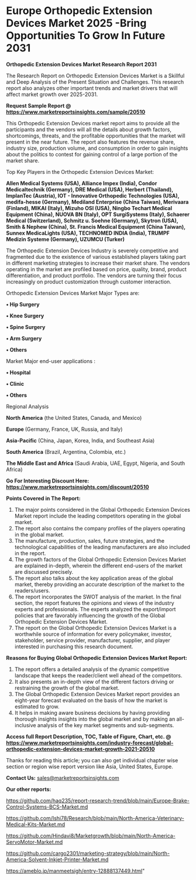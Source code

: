 # Europe Orthopedic Extension Devices Market 2025 -Bring Opportunities To Grow In Future 2031

<strong>Orthopedic Extension Devices Market Research Report 2031</strong>

The Research Report on Orthopedic Extension Devices Market is a Skillful and Deep Analysis of the Present Situation and Challenges. This research report also analyzes other important trends and market drivers that will affect market growth over 2025-2031.

<strong>Request Sample Report @ <a href=https://www.marketreportsinsights.com/sample/20510>https://www.marketreportsinsights.com/sample/20510</a></strong>

This Orthopedic Extension Devices market report aims to provide all the participants and the vendors will all the details about growth factors, shortcomings, threats, and the profitable opportunities that the market will present in the near future. The report also features the revenue share, industry size, production volume, and consumption in order to gain insights about the politics to contest for gaining control of a large portion of the market share.

Top Key Players in the Orthopedic Extension Devices Market:

<strong>Allen Medical Systems (USA), Alliance Impex (India), Condor Medicaltechnik (Germany), DRE Medical (USA), Herbert (Thailand), ImplanTec (Austria), IOT - Innovative Orthopedic Technologies (USA), medifa-hesse (Germany), Mediland Enterprise (China Taiwan), Merivaara (Finland), MIKAI (Italy), Mizuho OSI (USA), Ningbo Techart Medical Equipment (China), NUOVA BN (Italy), OPT SurgiSystems (Italy), Schaerer Medical (Switzerland), Schmitz u. Soehne (Germany), Skytron (USA), Smith & Nephew (China), St. Francis Medical Equipment (China Taiwan), Sunnex MedicaLights (USA), TECHNOMED INDIA (India), TRUMPF Medizin Systeme (Germany), UZUMCU (Turker)</strong>

The Orthopedic Extension Devices Industry is severely competitive and fragmented due to the existence of various established players taking part in different marketing strategies to increase their market share. The vendors operating in the market are profiled based on price, quality, brand, product differentiation, and product portfolio. The vendors are turning their focus increasingly on product customization through customer interaction.

Orthopedic Extension Devices Market Major Types are:

<strong>• Hip Surgery

• Knee Surgery

• Spine Surgery

• Arm Surgery

• Others</strong>

Market Major end-user applications :

<strong>• Hospital

• Clinic

• Others</strong>

Regional Analysis

</u><strong><b>North America</b></strong> (the United States, Canada, and Mexico)

<strong><b>Europe </b></strong>(Germany, France, UK, Russia, and Italy)

<strong><b>Asia-Pacific</b></strong> (China, Japan, Korea, India, and Southeast Asia)

<strong><b>South America</b></strong> (Brazil, Argentina, Colombia, etc.)

<strong><b>The Middle East and Africa</b></strong> (Saudi Arabia, UAE, Egypt, Nigeria, and South Africa)

<strong>Go For Interesting Discount Here: <a href=https://www.marketreportsinsights.com/discount/20510>https://www.marketreportsinsights.com/discount/20510</a></strong>

<strong>Points Covered in The Report:</strong>
<ol>
  <li>The major points considered in the Global Orthopedic Extension Devices Market report include the leading competitors operating in the global market.</li>
  <li>The report also contains the company profiles of the players operating in the global market.</li>
  <li>The manufacture, production, sales, future strategies, and the technological capabilities of the leading manufacturers are also included in the report.</li>
  <li>The growth factors of the Global Orthopedic Extension Devices Market are explained in-depth, wherein the different end-users of the market are discussed precisely.</li>
  <li>The report also talks about the key application areas of the global market, thereby providing an accurate description of the market to the readers/users.</li>
  <li>The report incorporates the SWOT analysis of the market. In the final section, the report features the opinions and views of the industry experts and professionals. The experts analyzed the export/import policies that are favorably influencing the growth of the Global Orthopedic Extension Devices Market.</li>
  <li>The report on the Global Orthopedic Extension Devices Market is a worthwhile source of information for every policymaker, investor, stakeholder, service provider, manufacturer, supplier, and player interested in purchasing this research document.</li>
</ol>
<strong>Reasons for Buying Global Orthopedic Extension Devices Market Report:</strong>

<ol>
  <li>The report offers a detailed analysis of the dynamic competitive landscape that keeps the reader/client well ahead of the competitors.</li>
  <li>It also presents an in-depth view of the different factors driving or restraining the growth of the global market.</li>
  <li>The Global Orthopedic Extension Devices Market report provides an eight-year forecast evaluated on the basis of how the market is estimated to grow.</li>
  <li>It helps in making aware business decisions by having providing thorough insights insights into the global market and by making an all-inclusive analysis of the key market segments and sub-segments.</li>
</ol>
<strong>Access full Report Description, TOC, Table of Figure, Chart, etc. @ <a href=https://www.marketreportsinsights.com/industry-forecast/global-orthopedic-extension-devices-market-growth-2021-20510>https://www.marketreportsinsights.com/industry-forecast/global-orthopedic-extension-devices-market-growth-2021-20510</a></strong>


Thanks for reading this article; you can also get individual chapter wise section or region wise report version like Asia, United States, Europe.

<strong>Contact Us:</strong>
sales@marketreportsinsights.com

<strong>Our other reports:</strong>

<a href=https://github.com/haq235/report-research-trend/blob/main/Europe-Brake-Control-Systems-BCS-Market.md>https://github.com/haq235/report-research-trend/blob/main/Europe-Brake-Control-Systems-BCS-Market.md</a>

<a href=https://github.com/Ishi78/Research/blob/main/North-America-Veterinary-Medical-Kits-Market.md>https://github.com/Ishi78/Research/blob/main/North-America-Veterinary-Medical-Kits-Market.md</a>

<a href=https://github.com/Hindavi8/Marketgrowth/blob/main/North-America-ServoMotor-Market.md>https://github.com/Hindavi8/Marketgrowth/blob/main/North-America-ServoMotor-Market.md</a>

<a href=https://github.com/cargo2301/marketing-strategy/blob/main/North-America-Solvent-Inkjet-Printer-Market.md>https://github.com/cargo2301/marketing-strategy/blob/main/North-America-Solvent-Inkjet-Printer-Market.md</a>

<a href=https://ameblo.jp/manmeetsigh/entry-12888137449.html>https://ameblo.jp/manmeetsigh/entry-12888137449.html</a>"
